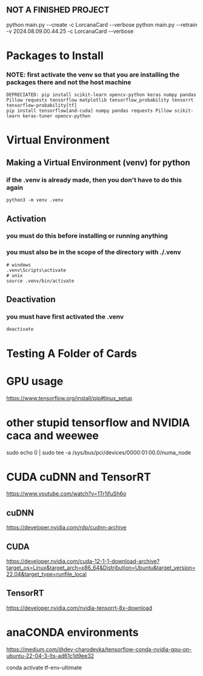 ## NOT A FINISHED PROJECT
python main.py --create -c LorcanaCard --verbose
python main.py --retrain -v 2024.08.09.00.44.25 -c LorcanaCard --verbose

# Packages to Install
### NOTE: first activate the venv so that you are installing the packages there and not the host machine 
    DEPRECIATED: pip install scikit-learn opencv-python keras numpy pandas Pillow requests tensorflow matplotlib tensorflow_probability tensorrt tensorflow-probability[tf]
    pip install tensorflow[and-cuda] numpy pandas requests Pillow scikit-learn keras-tuner opencv-python


# Virtual Environment 
## Making a Virtual Environment (venv) for python 
### if the .venv is already made, then you don't have to do this again
    python3 -m venv .venv
## Activation
### you must do this before installing or running anything
### you must also be in the scope of the directory with ./.venv
    # windows
    .venv\Scripts\activate
    # unix
    source .venv/bin/activate
## Deactivation
### you must have first activated the .venv
    deactivate

# Testing A Folder of Cards

# GPU usage
https://www.tensorflow.org/install/pip#linux_setup



# other stupid tensorflow and NVIDIA caca and weewee
sudo echo 0 | sudo tee -a /sys/bus/pci/devices/0000:01:00.0/numa_node

# CUDA cuDNN and TensorRT
https://www.youtube.com/watch?v=1Tr1ifuSh6o
## cuDNN
https://developer.nvidia.com/rdp/cudnn-archive
## CUDA 
https://developer.nvidia.com/cuda-12-1-1-download-archive?target_os=Linux&target_arch=x86_64&Distribution=Ubuntu&target_version=22.04&target_type=runfile_local
## TensorRT
https://developer.nvidia.com/nvidia-tensorrt-8x-download
    




# anaCONDA environments
https://medium.com/@dev-charodeyka/tensorflow-conda-nvidia-gpu-on-ubuntu-22-04-3-lts-ad61c1d9ee32

conda activate tf-env-ultimate